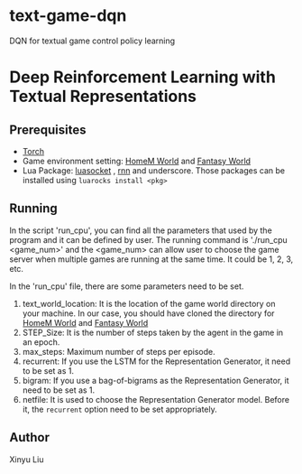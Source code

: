 # text-game-dqn
DQN for textual game control policy learning

Deep Reinforcement Learning with Textual Representations
===================================================

Prerequisites
-------------

- [Torch](http://torch.ch/docs/getting-started.html)  
- Game environment setting: [HomeM World](https://github.com/ReidLiu/text-world.git) and [Fantasy World](https://github.com/ReidLiu/text-world-fantasy.git)
- Lua Package: [luasocket](http://w3.impa.br/~diego/software/luasocket/) , [rnn](https://github.com/Element-Research/rnn) and  underscore. Those packages can be installed using `luarocks install <pkg>`


Running
----------

In the script 'run_cpu', you can find all the parameters that used by the program and it can be defined by user. 
The running command is './run_cpu <game_num>' and the \<game_num\> can allow user to choose the game server when multiple games are running at the same time. It could be 1, 2, 3, etc.

In the 'run_cpu' file, there are some parameters need to be set.
1. text_world_location: It is the location of the game world directory on your machine. In our case, you should have cloned the directory for [HomeM World](https://github.com/ReidLiu/text-world.git) and [Fantasy World](https://github.com/ReidLiu/text-world-fantasy.git)
2. STEP_Size: It is the number of steps taken by the agent in the game in an epoch.
3. max_steps: Maximum number of steps per episode. 
4. recurrent: If you use the LSTM for the Representation Generator, it need to be set as 1.
5. bigram: If you use a bag-of-bigrams as the Representation Generator, it need to be set as 1.
6. netfile: It is used to choose the Representation Generator model. Before it, the `recurrent` option need to be set appropriately.


Author
------

Xinyu Liu
